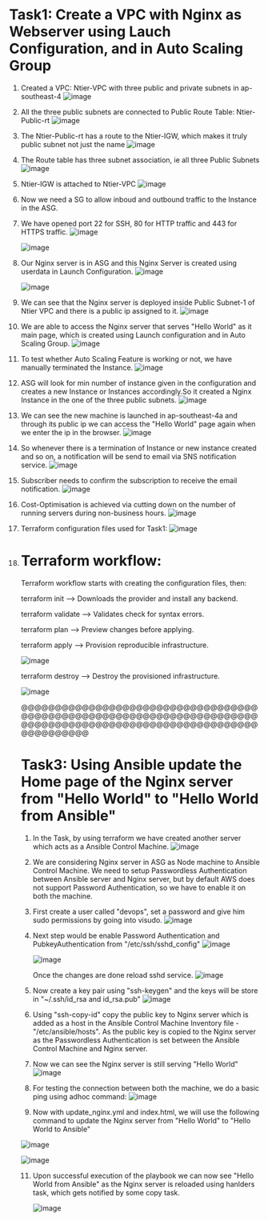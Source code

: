 # Task1: Create a VPC with Nginx as Webserver using Lauch Configuration, and in Auto Scaling Group
1. Created a VPC: Ntier-VPC with three public and private subnets in ap-southeast-4
   ![image](https://github.com/devclosre/task-one/assets/143948725/eef82c1e-9161-4986-823f-a6e16a076ee9)

2. All the three public subnets are connected to Public Route Table: Ntier-Public-rt
  ![image](https://github.com/devclosre/task-one/assets/143948725/b7c94c79-8762-4134-8c81-189edb693c2c)

3. The Ntier-Public-rt has a route to the Ntier-IGW, which makes it truly public subnet not just the name
   ![image](https://github.com/devclosre/task-one/assets/143948725/054cdc0f-96be-4803-9b29-2a29fe928dbf)

5. The Route table has three subnet association, ie all three Public Subnets
   ![image](https://github.com/devclosre/task-one/assets/143948725/19028b42-8960-408c-bf1b-775b28076451)

6.  Ntier-IGW is attached to Ntier-VPC
    ![image](https://github.com/devclosre/task-one/assets/143948725/3925f9d1-4003-40e4-85d7-c7007d65fa7c)

7. Now we need a SG to allow inboud and outbound traffic to the Instance in the ASG.
8. We have opened port 22 for SSH, 80 for HTTP traffic and 443 for HTTPS traffic.
   ![image](https://github.com/devclosre/task-one/assets/143948725/a2a3d6a2-e260-4ad9-93bb-290db631ff20)
   
   ![image](https://github.com/devclosre/task-one/assets/143948725/8ae7f047-d09d-4c9b-b443-8722ec6b6a0c)
   
9. Our Nginx server is in ASG and this Nginx Server is created using userdata in Launch Configuration.
   ![image](https://github.com/devclosre/task-one/assets/143948725/b4b5723f-ee4e-4122-9c75-e91bf9468a58)

   ![image](https://github.com/devclosre/task-one/assets/143948725/765fb9f1-bc2b-4679-a5a3-7cd969f3751c)


   
   
11. We can see that the Nginx server is deployed inside Public Subnet-1 of Ntier VPC and there is a public ip assigned to it.
   ![image](https://github.com/devclosre/task-one/assets/143948725/cd87493a-8131-44f1-be72-a784c6611828)

    
13. We are able to access the Nginx server that serves "Hello World" as it main page, which is created using
    Launch configuration and in Auto Scaling Group.
    ![image](https://github.com/devclosre/task-one/assets/143948725/2d11064a-9cbc-4379-b45e-fdb970cad6ab)

    
14. To test whether Auto Scaling Feature is working or not, we have manually terminated the Instance.
    ![image](https://github.com/devclosre/task-one/assets/143948725/1e4402c3-e2f6-428b-8f48-98b73782fc11)

    
15. ASG will look for min number of instance given in the configuration and creates a new Instance or Instances
    accordingly.So it created a Nginx Instance in the one of the three public subnets.
    ![image](https://github.com/devclosre/task-one/assets/143948725/1a9176ef-9ee5-4961-84f8-f1cbeb6367d6)

    
16. We can see the new machine is launched in ap-southeast-4a and through its public ip we can access
    the "Hello World" page again when we enter the ip in the browser.
    ![image](https://github.com/devclosre/task-one/assets/143948725/6630988b-b5d3-4dad-907f-75290c56a89f)

    
17. So whenever there is a termination of Instance or new instance created and so on, a notification
    will be send to email via SNS notification service.
    ![image](https://github.com/devclosre/task-one/assets/143948725/92fbe633-6c38-408d-87dc-a52c349a1023)

    
    
18. Subscriber needs to confirm the subscription to receive the email notification.
    ![image](https://github.com/devclosre/task-one/assets/143948725/bdd85c3d-e7be-46a0-8265-38954d1d1bf5)

    
20. Cost-Optimisation is achieved via cutting down on the number of running servers during non-business hours.
    ![image](https://github.com/devclosre/task-one/assets/143948725/f239f51e-1448-4e52-bc59-a5400bec613f)

    
21. Terraform configuration files used for Task1:
    ![image](https://github.com/devclosre/task-one/assets/143948725/31c9e1ca-4d57-4453-a8af-c04f52287c6d)

    
22. # Terraform workflow:
      Terraform workflow starts with creating the configuration files, then:
    
      terraform init --> Downloads the provider and install any backend.
    
      terraform validate --> Validates check for syntax errors.
    
      terraform plan --> Preview changes before applying.
    
      terraform apply --> Provision reproducible infrastructure.
    
      ![image](https://github.com/devclosre/task-one/assets/143948725/71aab6f9-571c-4c1d-bb3e-7868fdcdfe5f)

    
      terraform destroy --> Destroy the provisioned infrastructure.
    
     ![image](https://github.com/devclosre/task-one/assets/143948725/117583b4-75ce-47dd-8cfa-4f9242181cc4)



    @@@@@@@@@@@@@@@@@@@@@@@@@@@@@@@@@@@@@@@@@@@@@@@@@@@@@@@@@@@@@@@@@@@@@@@@@@@@@@@@@@@@@@@@@@@@@@@@@@@@@@@@@@@@@@@@@@@

    # Task3: Using Ansible update the Home page of the Nginx server from "Hello World" to "Hello World from Ansible"
    1. In the Task, by using terraform we have created another server which acts as a Ansible Control Machine.
       ![image](https://github.com/devclosre/task-one/assets/143948725/bf1b6ba1-6194-4a0f-84ed-a4346241285e)

    2. We are considering Nginx server in ASG as Node machine to Ansible Control Machine.
       We need to setup Passwordless Authentication between Ansible server and Nginx server, but by default AWS does not support
       Password Authentication, so we have to enable it on both the machine.
    3. First create a user called "devops", set a password and give him sudo permissions by going into visudo.
       ![image](https://github.com/devclosre/task-one/assets/143948725/e724ab9f-f2e0-41e4-b791-ca0fa23eef1e)


    4. Next step would be enable Password Authentication and PubkeyAuthentication from "/etc/ssh/sshd_config" 
       ![image](https://github.com/devclosre/task-one/assets/143948725/33e622c1-4a97-4357-b494-96d597165148)
   
       ![image](https://github.com/devclosre/task-one/assets/143948725/4fb72426-b88c-4627-a6d6-479a712ec8e4)

       Once the changes are done reload sshd service.
       ![image](https://github.com/devclosre/task-one/assets/143948725/fb1d993e-2621-4e19-a25c-3e78eb548d0f)


    6. Now create a key pair using "ssh-keygen" and the keys will be store in "~/.ssh/id_rsa and id_rsa.pub"
       ![image](https://github.com/devclosre/task-one/assets/143948725/67fb2614-3d47-45a4-a714-b110720ffe39)

       

    7. Using "ssh-copy-id" copy the public key to Nginx server which is added as a host in the Ansible Control Machine
       Inventory file - "/etc/ansible/hosts". As the public key is copied to the Nginx server as the Passwordless Authentication
       is set between the Ansible Control Machine and Nginx server.

    8. Now we can see the Nginx server is still serving "Hello World"
       ![image](https://github.com/devclosre/task-one/assets/143948725/748d7c04-875c-42ab-958e-af39adee7cfc)


    9. For testing the connection between both the machine, we do a basic ping using adhoc command:
       ![image](https://github.com/devclosre/task-one/assets/143948725/e39071d8-ccd4-4810-bef2-8a68f393643c)

    10. Now with update_nginx.yml and index.html, we will use the following command to update the Nginx server from "Hello World" to
        "Hello World to Ansible"
        
       ![image](https://github.com/devclosre/task-one/assets/143948725/b1e18045-e3fb-4ae1-97d6-9516807ade96)


       ![image](https://github.com/devclosre/task-one/assets/143948725/85cde8c1-ca60-4db1-9cc6-e819e0dfd59d)


    11. Upon successful execution of the playbook we can now see "Hello World from Ansible" as the Nginx server is reloaded using hanlders task,
        which gets notified by some copy task.
        
        ![image](https://github.com/devclosre/task-one/assets/143948725/17a7b652-e621-4242-b327-54023986707f)










    


    





    





   



